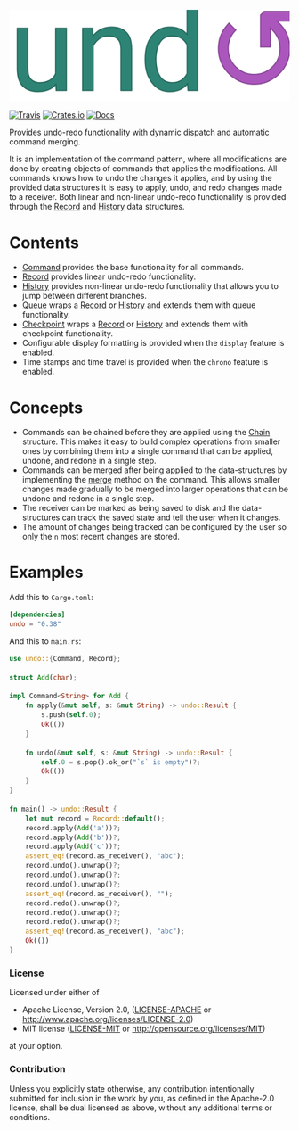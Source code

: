 ![undo](https://raw.githubusercontent.com/evenorog/undo/master/undo.svg?sanitize=true)

[![Travis](https://travis-ci.com/evenorog/undo.svg?branch=master)](https://travis-ci.com/evenorog/undo)
[![Crates.io](https://img.shields.io/crates/v/undo.svg)](https://crates.io/crates/undo)
[![Docs](https://docs.rs/undo/badge.svg)](https://docs.rs/undo)

Provides undo-redo functionality with dynamic dispatch and automatic command merging.

It is an implementation of the command pattern, where all modifications are done
by creating objects of commands that applies the modifications. All commands knows
how to undo the changes it applies, and by using the provided data structures
it is easy to apply, undo, and redo changes made to a receiver.
Both linear and non-linear undo-redo functionality is provided through
the [Record] and [History] data structures.

# Contents

* [Command] provides the base functionality for all commands.
* [Record] provides linear undo-redo functionality.
* [History] provides non-linear undo-redo functionality that allows you to jump between different branches.
* [Queue] wraps a [Record] or [History] and extends them with queue functionality.
* [Checkpoint] wraps a [Record] or [History] and extends them with checkpoint functionality.
* Configurable display formatting is provided when the `display` feature is enabled.
* Time stamps and time travel is provided when the `chrono` feature is enabled.

# Concepts

* Commands can be chained before they are applied using the [Chain] structure.
  This makes it easy to build complex operations from smaller ones by combining them into a single command
  that can be applied, undone, and redone in a single step.
* Commands can be merged after being applied to the data-structures by implementing the [merge] method on the command.
  This allows smaller changes made gradually to be merged into larger operations that can be undone and redone
  in a single step.
* The receiver can be marked as being saved to disk and the data-structures can track the saved state and tell the user
  when it changes.
* The amount of changes being tracked can be configured by the user so only the `n` most recent changes are stored.

# Examples

Add this to `Cargo.toml`:

```toml
[dependencies]
undo = "0.38"
```

And this to `main.rs`:

```rust
use undo::{Command, Record};

struct Add(char);

impl Command<String> for Add {
    fn apply(&mut self, s: &mut String) -> undo::Result {
        s.push(self.0);
        Ok(())
    }

    fn undo(&mut self, s: &mut String) -> undo::Result {
        self.0 = s.pop().ok_or("`s` is empty")?;
        Ok(())
    }
}

fn main() -> undo::Result {
    let mut record = Record::default();
    record.apply(Add('a'))?;
    record.apply(Add('b'))?;
    record.apply(Add('c'))?;
    assert_eq!(record.as_receiver(), "abc");
    record.undo().unwrap()?;
    record.undo().unwrap()?;
    record.undo().unwrap()?;
    assert_eq!(record.as_receiver(), "");
    record.redo().unwrap()?;
    record.redo().unwrap()?;
    record.redo().unwrap()?;
    assert_eq!(record.as_receiver(), "abc");
    Ok(())
}
```

### License

Licensed under either of

 * Apache License, Version 2.0, ([LICENSE-APACHE](LICENSE-APACHE) or http://www.apache.org/licenses/LICENSE-2.0)
 * MIT license ([LICENSE-MIT](LICENSE-MIT) or http://opensource.org/licenses/MIT)

at your option.

### Contribution

Unless you explicitly state otherwise, any contribution intentionally submitted
for inclusion in the work by you, as defined in the Apache-2.0 license, shall be dual licensed as above, without any
additional terms or conditions.

[Command]: https://docs.rs/undo/latest/undo/trait.Command.html
[Record]: https://docs.rs/undo/latest/undo/struct.Record.html
[History]: https://docs.rs/undo/latest/undo/struct.History.html
[Queue]: https://docs.rs/undo/latest/undo/struct.Queue.html
[Checkpoint]: https://docs.rs/undo/latest/undo/struct.Checkpoint.html
[Chain]: https://docs.rs/undo/latest/undo/struct.Chain.html
[merge]: https://docs.rs/undo/latest/undo/trait.Command.html#method.merge
